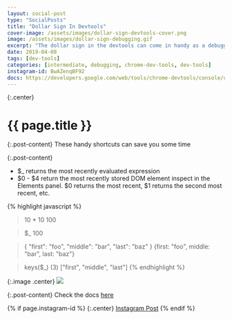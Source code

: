 ```yaml
---
layout: social-post
type: "SocialPosts"
title: "Dollar Sign In Devtools"
cover-image: /assets/images/dollar-sign-devtools-cover.png
image: /assets/images/dollar-sign-debugging.gif
excerpt: "The dollar sign in the devtools can come in handy as a debugging tool."
date: 2019-04-08
tags: [dev-tools]
categories: [intermediate, debugging, chrome-dev-tools, dev-tools]
instagram-id: BwAZenqBF92
docs: https://developers.google.com/web/tools/chrome-devtools/console/utilities
---
```

{:.center}
# {{ page.title }}

{:.post-content}
These handy shortcuts can save you some time

{:.post-content}

* &#36;&#95; returns the most recently evaluated expression
* &#36;0 - &#36;4 return the most recently stored DOM element inspect in the Elements panel. &#36;0 returns the most recent, &#36;1 returns the second most recent, etc.

{% highlight javascript %}
> 10 * 10
100

> $_
100

> { "first": "foo", "middle": "bar", "last": "baz" }
{first: "foo", middle: "bar", last: "baz"}

> keys($_)
(3) ["first", "middle", "last"]
{% endhighlight %}

{:.image .center}
![]({{page.image}})


{:.post-content}
Check the docs <a href="{{page.docs}}" target="_blank">here</a>

{% if page.instagram-id %}
{:.center}
<a class="insta-link" href="https://www.instagram.com/p/{{page.instagram-id}}" target="_blank">Instagram Post</a>
{% endif %}
